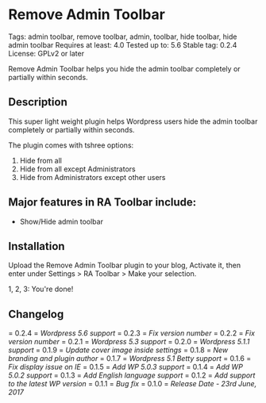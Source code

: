 # Remove Admin Toolbar

Tags: admin toolbar, remove toolbar, admin, toolbar, hide toolbar, hide admin toolbar
Requires at least: 4.0
Tested up to: 5.6
Stable tag: 0.2.4
License: GPLv2 or later

Remove Admin Toolbar helps you hide the admin toolbar completely or partially within seconds.

## Description

This super light weight plugin helps Wordpress users hide the admin toolbar completely or partially within seconds.

The plugin comes with tshree options:

1. Hide from all
2. Hide from all except Administrators
3. Hide from Administrators except other users

## Major features in RA Toolbar include:

- Show/Hide admin toolbar

## Installation

Upload the Remove Admin Toolbar plugin to your blog, Activate it, then enter under Settings > RA Toolbar > Make your selection.

1, 2, 3: You're done!

## Changelog

= 0.2.4 =
_Wordpress 5.6 support_
= 0.2.3 =
_Fix version number_
= 0.2.2 =
_Fix version number_
= 0.2.1 =
_Wordpress 5.3 support_
= 0.2.0 =
_Wordpress 5.1.1 support_
= 0.1.9 =
_Update cover image inside settings_
= 0.1.8 =
_New branding and plugin author_
= 0.1.7 =
_Wordpress 5.1 Betty support_
= 0.1.6 =
_Fix display issue on IE_
= 0.1.5 =
_Add WP 5.0.3 support_
= 0.1.4 =
_Add WP 5.0.2 support_
= 0.1.3 =
_Add English language support_
= 0.1.2 =
_Add support to the latest WP version_
= 0.1.1 =
_Bug fix_
= 0.1.0 =
_Release Date - 23rd June, 2017_
